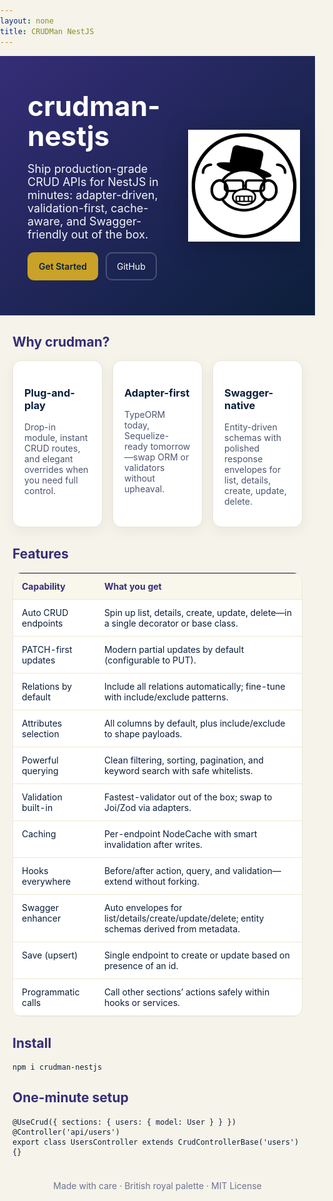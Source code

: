 ```yaml
---
layout: none
title: CRUDMan NestJS
---
```


<style>
  :root {
    --royal-navy: #0b1f3a;
    --royal-purple: #352D77;
    --royal-gold: #c9a227;
    --royal-cream: #f6f3ea;
  }
  html, body { margin: 0; padding: 0; font-family: Inter, ui-sans-serif, system-ui, -apple-system, Segoe UI, Roboto, Helvetica, Arial, "Apple Color Emoji", "Segoe UI Emoji"; background: var(--royal-cream); color: var(--royal-navy); }
  a { color: var(--royal-gold); text-decoration: none; }
  .hero { display: grid; grid-template-columns: 1fr 1fr; align-items: center; gap: 24px; padding: 56px 24px; background: linear-gradient(140deg, var(--royal-purple), var(--royal-navy)); color: white; }
  .hero h1 { font-size: 44px; line-height: 1.1; margin: 0 0 12px; }
  .hero p { font-size: 18px; opacity: .95; }
  .hero .cta { margin-top: 18px; display: flex; gap: 12px; }
  .btn { padding: 12px 16px; border-radius: 10px; border: 2px solid rgba(255,255,255,.2); color: white; }
  .btn.primary { background: var(--royal-gold); color: var(--royal-navy); border-color: var(--royal-gold); font-weight: 600; }
  .container { max-width: 1060px; margin: 0 auto; padding: 0 20px; }
  .logo-wrap { display:flex; justify-content:center; }
  .logo { width: 180px; filter: drop-shadow(0 6px 18px rgba(0,0,0,.25)); }
  .grid { display: grid; grid-template-columns: repeat(3, 1fr); gap: 16px; }
  .card { background: white; border-radius: 14px; padding: 18px; border: 1px solid #e9e6da; box-shadow: 0 6px 20px rgba(11,31,58,.06); }
  .muted { color: #4c5670; }
  table.features { width: 100%; border-collapse: collapse; margin: 16px 0; background: white; border-radius: 14px; overflow: hidden; border: 1px solid #e9e6da; }
  table.features th, table.features td { padding: 12px 14px; border-bottom: 1px solid #eee7d0; vertical-align: top; }
  table.features th { background: #f9f6eb; color: var(--royal-purple); text-align: left; font-weight: 700; }
  .footer { text-align:center; padding: 24px; color: #6c7390; }
</style>

<section class="hero">
  <div class="container">
    <h1>crudman-nestjs</h1>
    <p>Ship production-grade CRUD APIs for NestJS in minutes: adapter-driven, validation-first, cache-aware, and Swagger-friendly out of the box.</p>
    <div class="cta">
      <a class="btn primary" href="https://github.com/jinujd/crudman-nestjs#readme">Get Started</a>
      <a class="btn" href="https://github.com/jinujd/crudman-nestjs">GitHub</a>
    </div>
  </div>
  <div class="logo-wrap">
    <img class="logo" src="assets/crudman-logo.svg" alt="CRUD Man Logo" />
  </div>
</section>

<div class="container">
  <h2 style="color:var(--royal-purple)">Why crudman?</h2>
  <div class="grid">
    <div class="card">
      <h3>Plug-and-play</h3>
      <p class="muted">Drop-in module, instant CRUD routes, and elegant overrides when you need full control.</p>
    </div>
    <div class="card">
      <h3>Adapter-first</h3>
      <p class="muted">TypeORM today, Sequelize-ready tomorrow—swap ORM or validators without upheaval.</p>
    </div>
    <div class="card">
      <h3>Swagger-native</h3>
      <p class="muted">Entity-driven schemas with polished response envelopes for list, details, create, update, delete.</p>
    </div>
  </div>

  <h2 style="color:var(--royal-purple)">Features</h2>
  <table class="features">
    <tr><th>Capability</th><th>What you get</th></tr>
    <tr><td>Auto CRUD endpoints</td><td>Spin up list, details, create, update, delete—in a single decorator or base class.</td></tr>
    <tr><td>PATCH-first updates</td><td>Modern partial updates by default (configurable to PUT).</td></tr>
    <tr><td>Relations by default</td><td>Include all relations automatically; fine-tune with include/exclude patterns.</td></tr>
    <tr><td>Attributes selection</td><td>All columns by default, plus include/exclude to shape payloads.</td></tr>
    <tr><td>Powerful querying</td><td>Clean filtering, sorting, pagination, and keyword search with safe whitelists.</td></tr>
    <tr><td>Validation built-in</td><td>Fastest-validator out of the box; swap to Joi/Zod via adapters.</td></tr>
    <tr><td>Caching</td><td>Per-endpoint NodeCache with smart invalidation after writes.</td></tr>
    <tr><td>Hooks everywhere</td><td>Before/after action, query, and validation—extend without forking.</td></tr>
    <tr><td>Swagger enhancer</td><td>Auto envelopes for list/details/create/update/delete; entity schemas derived from metadata.</td></tr>
    <tr><td>Save (upsert)</td><td>Single endpoint to create or update based on presence of an id.</td></tr>
    <tr><td>Programmatic calls</td><td>Call other sections’ actions safely within hooks or services.</td></tr>
  </table>

  <h2 style="color:var(--royal-purple)">Install</h2>
  <pre><code>npm i crudman-nestjs</code></pre>

  <h2 style="color:var(--royal-purple)">One-minute setup</h2>
  <pre><code>@UseCrud({ sections: { users: { model: User } } })
@Controller('api/users')
export class UsersController extends CrudControllerBase('users') {}</code></pre>

  <div class="footer">Made with care · British royal palette · MIT License</div>
</div>
